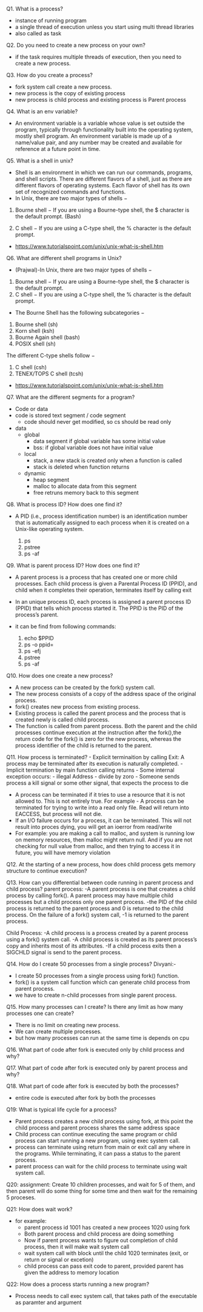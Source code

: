 Q1. What is a process?
- instance of running program
- a single thread of execution unless you start using multi thread libraries
- also called as task

Q2. Do you need to create a new process on your own?
- if the task requires multiple threads of execution, then you need to create a new process.

Q3. How do you create a process?
- fork system call create a new process.
- new process is the copy of existing  process
- new process is child process and existing process is Parent process


Q4. What is an env variable?
-  An environment variable is a variable whose value is set outside the program,
typically through functionality built into the operating system, mostly shell program.
An environment variable is made up of a name/value pair, and any number may
be created and available for reference at a future point in time.

Q5. What is a shell in unix?
-  Shell is an environment in which we can run our commands, programs, and
shell scripts. There are different flavors of a shell, just as there are
different flavors of operating systems. Each flavor of shell has its own
set of recognized commands and functions.
-  In Unix, there are two major types of shells −
1. Bourne shell − If you are using a Bourne-type shell, the $ character is the default prompt. (Bash)

2. C shell − If you are using a C-type shell, the % character is the default prompt.

-  https://www.tutorialspoint.com/unix/unix-what-is-shell.htm

Q6. What are different shell programs in Unix?
- (Prajwal)-In Unix, there are two major types of shells −
1. Bourne shell − If you are using a Bourne-type shell, the $ character is the default prompt.
2. C shell − If you are using a C-type shell, the % character is the default prompt.

- The Bourne Shell has the following subcategories −

1. Bourne shell (sh)
2. Korn shell (ksh)
3. Bourne Again shell (bash)
4. POSIX shell (sh)

The different C-type shells follow −

1. C shell (csh)
2. TENEX/TOPS C shell (tcsh)
-   https://www.tutorialspoint.com/unix/unix-what-is-shell.htm


Q7. What are the different segments for a program?
 - Code or data
 - code is stored text segment / code segment
    - code should never get modified, so cs should be read only
 - data
    - global
        - data segment if global variable has some initial value
        - bss: if global variable does not have initial value
    - local
        - stack, a new stack is created only when a function is called
        - stack is deleted when function returns
    - dynamic
        - heap segment
        - malloc to allocate data from this segment
        - free retruns memory back to this segment

Q8. What is process ID? How does one find it?
- A PID (i.e., process identification number) is an identification number that
is automatically assigned to each process when it is created on a Unix-like operating system.

    1. ps
    2. pstree
    3. ps -af

Q9. What is parent process ID? How does one find it?
   - A parent process is a process that has created one or more child processes. Each child process is given a Parental Process ID (PPID), and child when it completes their operation, terminates itself by calling exit
   - In an unique process ID, each process is assigned a parent process ID (PPID) that tells which process started it. The PPID is the PID of the process’s parent.

   - it can be find from following commands:
      1. echo $PPID
      2. ps -o ppid=
      3. ps -efj
      4. pstree
      5. ps -af

Q10. How does one create a new process?
   - A new process can be created by the fork() system call.
   - The new process consists of a copy of the address space of the original process.
   - fork() creates new process from existing process.
   - Existing process is called the parent process and the process that is created newly is called child process.
   - The function is called from parent process. Both the parent and the child processes continue
     execution at the instruction after the fork(),the return code for the fork() is zero for the new process,
     whereas the process identifier of the child is returned to the parent.

Q11. How process is terminated?
    - Explicit terminaition by calling Exit:
            A process may be terminated after its execution is naturally completed.
    - Implicit termination by main function calling returns
    - Some internal exception occurs:
        - illegal Address
        - divide by zoro
    - Someone sends process a kill signal or some other signal, that expects the process to die
   - A process can be terminated if it tries to use a resource that it is not allowed to. This is not entirely true.
     For example - A process can be terminated for trying to write into a read only file. Read will return into EACCESS, but process will not die.
   - If an I/O failure occurs for a process, it can be terminated. This will not result into proces dying, you will get an ioerror from read/write
   - For example: you are making a call to malloc, and system is running low on memory resources, then malloc might return null. And if you are not checking for null value from malloc, and then trying to access it in future, you will have memory violation

Q12. At the starting of a new process, how does child process gets memory structure to continue execution?

Q13. How can you differential between code running in parent process and child process?
parent process:
   -A parent process is one that creates a child process by calling fork(). A parent process may have multiple child processes but a child process  only one parent process.
  -the PID of the child process is returned to the parent process and 0 is returned to the child process. On the failure of a fork() system call, -1
  is returned to the parent process.

Child Process:
  -A child process is a process created by a parent process using a fork() system call.
  -A child process is created as its parent process’s copy and inherits most of its attributes.
  -If a child process exits then a SIGCHLD signal is send to the parent process.
  
Q14. How do I create 50 processes from a single process?
Divyani:-
- I create 50 processes from a single process using fork() function. 
- fork() is a system call function which can generate child process from parent process.
- we have to create n-child processes from single parent process.

Q15. How many processes can I create? Is there any limit as how many processes one can create?
- There is no limit on creating new process.
- We can create multiple processes.
- but how many processes can run at the same time is depends on cpu

Q16. What part of code after fork is executed only by child process and why?

Q17. What part of code after fork is executed only by parent process and why?

Q18. What part of code after fork is executed by both the processes?
- entire code is executed after fork by both the processes

Q19: What is typical life cycle for a process?
- Parent process creates a new child process using fork, at this point the child process and parent process shares the same address space
- Child process can continue executing the same program or
    child process can start running a new program, using exec system call.
- process can terminate using return from main or exit call any where in the programs. While terminating, it can pass a status to the parent process.
- parent process can wait for the child process to terminate using wait system call.

Q20: assignment: Create 10 children processes, and wait for 5 of them, and then parent will do some thing for some time and then wait for the remaining 5 proceses.

Q21: How does wait work?
- for example:
    - parent process id 1001 has created a new procees 1020 using fork
    - Both parent process and child process are doing something
    - Now if parent process wants to figure out completion of child process, then it will make wait system call
    - wait system call with block until the child 1020 terminates (exit, or return or signal or excetion)
    - child process can pass exit code to parent, provided parent has given the address to memory location

Q22: How does a process starts running a new program?
- Process needs to call exec system call, that takes path of the executable as paramter and argument
